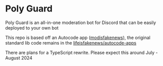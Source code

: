 # Poly Guard

Poly Guard is an all-in-one moderation bot for Discord that can be easily deployed to your own bot

This repo is based off an Autocode app ([modisfakenews](https://autocode.com/app/lifn/modeisfakenews)), the original standard lib code remains in the [lifeisfakenews/autocode-apps](https://github.com/lifeisfakenews/autocode-apps)

There are plans for a TypeScript rewrite.
Please expect this around July - August 2024
